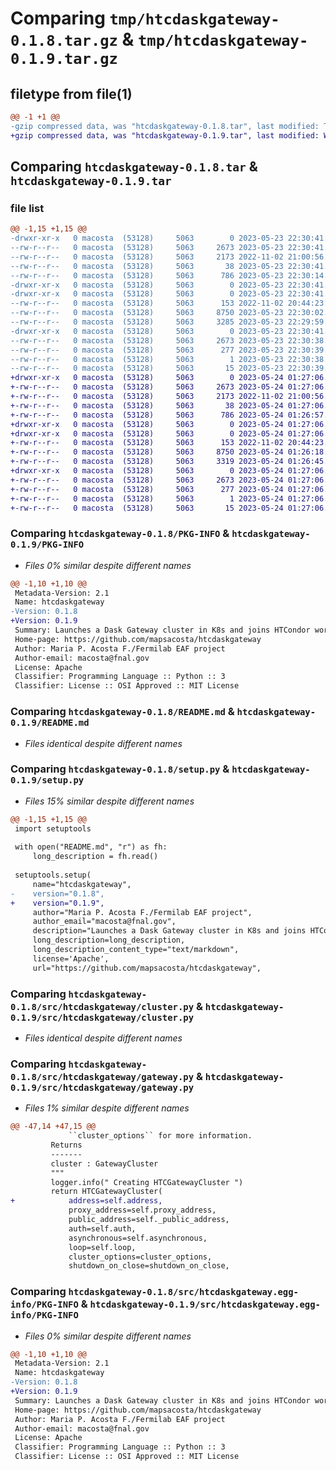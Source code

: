 # Comparing `tmp/htcdaskgateway-0.1.8.tar.gz` & `tmp/htcdaskgateway-0.1.9.tar.gz`

## filetype from file(1)

```diff
@@ -1 +1 @@
-gzip compressed data, was "htcdaskgateway-0.1.8.tar", last modified: Tue May 23 22:30:41 2023, max compression
+gzip compressed data, was "htcdaskgateway-0.1.9.tar", last modified: Wed May 24 01:27:06 2023, max compression
```

## Comparing `htcdaskgateway-0.1.8.tar` & `htcdaskgateway-0.1.9.tar`

### file list

```diff
@@ -1,15 +1,15 @@
-drwxr-xr-x   0 macosta  (53128)     5063        0 2023-05-23 22:30:41.232503 htcdaskgateway-0.1.8/
--rw-r--r--   0 macosta  (53128)     5063     2673 2023-05-23 22:30:41.125503 htcdaskgateway-0.1.8/PKG-INFO
--rw-r--r--   0 macosta  (53128)     5063     2173 2022-11-02 21:00:56.000000 htcdaskgateway-0.1.8/README.md
--rw-r--r--   0 macosta  (53128)     5063       38 2023-05-23 22:30:41.234502 htcdaskgateway-0.1.8/setup.cfg
--rw-r--r--   0 macosta  (53128)     5063      786 2023-05-23 22:30:14.000000 htcdaskgateway-0.1.8/setup.py
-drwxr-xr-x   0 macosta  (53128)     5063        0 2023-05-23 22:30:41.006503 htcdaskgateway-0.1.8/src/
-drwxr-xr-x   0 macosta  (53128)     5063        0 2023-05-23 22:30:41.068503 htcdaskgateway-0.1.8/src/htcdaskgateway/
--rw-r--r--   0 macosta  (53128)     5063      153 2022-11-02 20:44:23.000000 htcdaskgateway-0.1.8/src/htcdaskgateway/__init__.py
--rw-r--r--   0 macosta  (53128)     5063     8750 2023-05-23 22:30:02.000000 htcdaskgateway-0.1.8/src/htcdaskgateway/cluster.py
--rw-r--r--   0 macosta  (53128)     5063     3285 2023-05-23 22:29:59.000000 htcdaskgateway-0.1.8/src/htcdaskgateway/gateway.py
-drwxr-xr-x   0 macosta  (53128)     5063        0 2023-05-23 22:30:41.123503 htcdaskgateway-0.1.8/src/htcdaskgateway.egg-info/
--rw-r--r--   0 macosta  (53128)     5063     2673 2023-05-23 22:30:38.000000 htcdaskgateway-0.1.8/src/htcdaskgateway.egg-info/PKG-INFO
--rw-r--r--   0 macosta  (53128)     5063      277 2023-05-23 22:30:39.000000 htcdaskgateway-0.1.8/src/htcdaskgateway.egg-info/SOURCES.txt
--rw-r--r--   0 macosta  (53128)     5063        1 2023-05-23 22:30:38.000000 htcdaskgateway-0.1.8/src/htcdaskgateway.egg-info/dependency_links.txt
--rw-r--r--   0 macosta  (53128)     5063       15 2023-05-23 22:30:39.000000 htcdaskgateway-0.1.8/src/htcdaskgateway.egg-info/top_level.txt
+drwxr-xr-x   0 macosta  (53128)     5063        0 2023-05-24 01:27:06.818981 htcdaskgateway-0.1.9/
+-rw-r--r--   0 macosta  (53128)     5063     2673 2023-05-24 01:27:06.817981 htcdaskgateway-0.1.9/PKG-INFO
+-rw-r--r--   0 macosta  (53128)     5063     2173 2022-11-02 21:00:56.000000 htcdaskgateway-0.1.9/README.md
+-rw-r--r--   0 macosta  (53128)     5063       38 2023-05-24 01:27:06.818981 htcdaskgateway-0.1.9/setup.cfg
+-rw-r--r--   0 macosta  (53128)     5063      786 2023-05-24 01:26:57.000000 htcdaskgateway-0.1.9/setup.py
+drwxr-xr-x   0 macosta  (53128)     5063        0 2023-05-24 01:27:06.805981 htcdaskgateway-0.1.9/src/
+drwxr-xr-x   0 macosta  (53128)     5063        0 2023-05-24 01:27:06.812981 htcdaskgateway-0.1.9/src/htcdaskgateway/
+-rw-r--r--   0 macosta  (53128)     5063      153 2022-11-02 20:44:23.000000 htcdaskgateway-0.1.9/src/htcdaskgateway/__init__.py
+-rw-r--r--   0 macosta  (53128)     5063     8750 2023-05-24 01:26:18.000000 htcdaskgateway-0.1.9/src/htcdaskgateway/cluster.py
+-rw-r--r--   0 macosta  (53128)     5063     3319 2023-05-24 01:26:45.000000 htcdaskgateway-0.1.9/src/htcdaskgateway/gateway.py
+drwxr-xr-x   0 macosta  (53128)     5063        0 2023-05-24 01:27:06.815981 htcdaskgateway-0.1.9/src/htcdaskgateway.egg-info/
+-rw-r--r--   0 macosta  (53128)     5063     2673 2023-05-24 01:27:06.000000 htcdaskgateway-0.1.9/src/htcdaskgateway.egg-info/PKG-INFO
+-rw-r--r--   0 macosta  (53128)     5063      277 2023-05-24 01:27:06.000000 htcdaskgateway-0.1.9/src/htcdaskgateway.egg-info/SOURCES.txt
+-rw-r--r--   0 macosta  (53128)     5063        1 2023-05-24 01:27:06.000000 htcdaskgateway-0.1.9/src/htcdaskgateway.egg-info/dependency_links.txt
+-rw-r--r--   0 macosta  (53128)     5063       15 2023-05-24 01:27:06.000000 htcdaskgateway-0.1.9/src/htcdaskgateway.egg-info/top_level.txt
```

### Comparing `htcdaskgateway-0.1.8/PKG-INFO` & `htcdaskgateway-0.1.9/PKG-INFO`

 * *Files 0% similar despite different names*

```diff
@@ -1,10 +1,10 @@
 Metadata-Version: 2.1
 Name: htcdaskgateway
-Version: 0.1.8
+Version: 0.1.9
 Summary: Launches a Dask Gateway cluster in K8s and joins HTCondor workers to it
 Home-page: https://github.com/mapsacosta/htcdaskgateway
 Author: Maria P. Acosta F./Fermilab EAF project
 Author-email: macosta@fnal.gov
 License: Apache
 Classifier: Programming Language :: Python :: 3
 Classifier: License :: OSI Approved :: MIT License
```

### Comparing `htcdaskgateway-0.1.8/README.md` & `htcdaskgateway-0.1.9/README.md`

 * *Files identical despite different names*

### Comparing `htcdaskgateway-0.1.8/setup.py` & `htcdaskgateway-0.1.9/setup.py`

 * *Files 15% similar despite different names*

```diff
@@ -1,15 +1,15 @@
 import setuptools
 
 with open("README.md", "r") as fh:
     long_description = fh.read()
 
 setuptools.setup(
     name="htcdaskgateway",
-    version="0.1.8",
+    version="0.1.9",
     author="Maria P. Acosta F./Fermilab EAF project",
     author_email="macosta@fnal.gov",
     description="Launches a Dask Gateway cluster in K8s and joins HTCondor workers to it",
     long_description=long_description,
     long_description_content_type="text/markdown",
     license='Apache',
     url="https://github.com/mapsacosta/htcdaskgateway",
```

### Comparing `htcdaskgateway-0.1.8/src/htcdaskgateway/cluster.py` & `htcdaskgateway-0.1.9/src/htcdaskgateway/cluster.py`

 * *Files identical despite different names*

### Comparing `htcdaskgateway-0.1.8/src/htcdaskgateway/gateway.py` & `htcdaskgateway-0.1.9/src/htcdaskgateway/gateway.py`

 * *Files 1% similar despite different names*

```diff
@@ -47,14 +47,15 @@
             ``cluster_options`` for more information.
         Returns
         -------
         cluster : GatewayCluster
         """
         logger.info(" Creating HTCGatewayCluster ")
         return HTCGatewayCluster(
+            address=self.address,
             proxy_address=self.proxy_address,
             public_address=self._public_address,
             auth=self.auth,
             asynchronous=self.asynchronous,
             loop=self.loop,
             cluster_options=cluster_options,
             shutdown_on_close=shutdown_on_close,
```

### Comparing `htcdaskgateway-0.1.8/src/htcdaskgateway.egg-info/PKG-INFO` & `htcdaskgateway-0.1.9/src/htcdaskgateway.egg-info/PKG-INFO`

 * *Files 0% similar despite different names*

```diff
@@ -1,10 +1,10 @@
 Metadata-Version: 2.1
 Name: htcdaskgateway
-Version: 0.1.8
+Version: 0.1.9
 Summary: Launches a Dask Gateway cluster in K8s and joins HTCondor workers to it
 Home-page: https://github.com/mapsacosta/htcdaskgateway
 Author: Maria P. Acosta F./Fermilab EAF project
 Author-email: macosta@fnal.gov
 License: Apache
 Classifier: Programming Language :: Python :: 3
 Classifier: License :: OSI Approved :: MIT License
```

